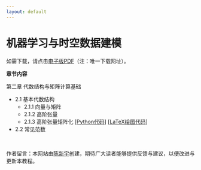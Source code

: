 ```yaml
---
layout: default
---
```


# 机器学习与时空数据建模

如需下载，请点击[电子版PDF](https://xinychen.github.io/books/spatiotemporal_low_rank_models.pdf)（注：唯一下载网址）。

**章节内容**

第二章 代数结构与矩阵计算基础
- 2.1 基本代数结构
  - 2.1.1 向量与矩阵
  - 2.1.2 高阶张量
  - 2.1.3 高阶张量矩阵化 [[Python代码](xx)] [[LaTeX绘图代码](xx)]
- 2.2 常见范数

<br>

<p align="left">作者留言：本网站由<a href="https://xinychen.github.io/">陈新宇</a>创建，期待广大读者能够提供反馈与建议，以便改进与更新本教程。</p>
